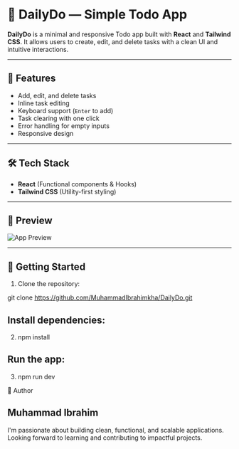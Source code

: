 # 📝 DailyDo — Simple Todo App


**DailyDo** is a minimal and responsive Todo app built with **React** and **Tailwind CSS**. It allows users to create, edit, and delete tasks with a clean UI and intuitive interactions.

---

## 🚀 Features

- Add, edit, and delete tasks
- Inline task editing
- Keyboard support (`Enter` to add)
- Task clearing with one click
- Error handling for empty inputs
- Responsive design

---

## 🛠️ Tech Stack

- **React** (Functional components & Hooks)
- **Tailwind CSS** (Utility-first styling)

---

## 📸 Preview

![App Preview]('./src/assets/todoapp.png')

---

## 📂 Getting Started

1. Clone the repository:


git clone https://github.com/MuhammadIbrahimkha/DailyDo.git

## Install dependencies:

2. npm install


## Run the app:

3. npm run dev


🙌 Author
## Muhammad Ibrahim
I'm passionate about building clean, functional, and scalable applications. Looking forward to learning and contributing to impactful projects.


